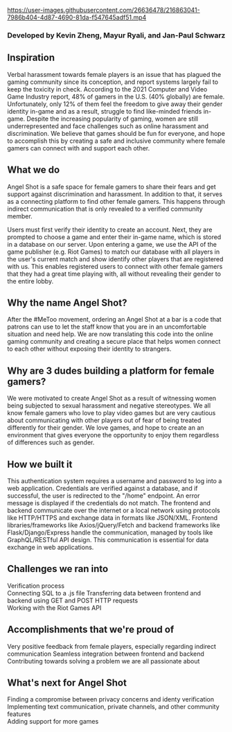 https://user-images.githubusercontent.com/26636478/216863041-7986b404-4d87-4690-81da-f547645adf51.mp4

### Developed by Kevin Zheng, Mayur Ryali, and Jan-Paul Schwarz

## Inspiration
Verbal harassment towards female players is an issue that has plagued the gaming community since its conception, and report systems largely fail to keep the toxicity in check. According to the 2021 Computer and Video Game Industry report, 48% of gamers in the U.S. (40% globally) are female. Unfortunately, only 12% of them feel the freedom to give away their gender identity in-game and as a result, struggle to find like-minded friends in-game. Despite the increasing popularity of gaming, women are still underrepresented and face challenges such as online harassment and discrimination. We believe that games should be fun for everyone, and hope to accomplish this by creating a safe and inclusive community where female gamers can connect with and support each other.

## What we do
Angel Shot is a safe space for female gamers to share their fears and get support against discrimination and harassment. In addition to that, it serves as a connecting platform to find other female gamers. This happens through indirect communication that is only revealed to a verified community member.  

Users must first verify their identity to create an account. Next, they are prompted to choose a game and enter their in-game name, which is stored in a database on our server. Upon entering a game, we use the API of the game publisher (e.g. Riot Games) to match our database with all players in the user's current match and show identify other players that are registered with us. This enables registered users to connect with other female gamers that they had a great time playing with, all without revealing their gender to the entire lobby.

## Why the name Angel Shot?
After the #MeToo movement, ordering an Angel Shot at a bar is a code that patrons can use to let the staff know that you are in an uncomfortable situation and need help. We are now translating this code into the online gaming community and creating a secure place that helps women connect to each other without exposing their identity to strangers.

## Why are 3 dudes building a platform for female gamers?
We were motivated to create Angel Shot as a result of witnessing women being subjected to sexual harassment and negative stereotypes. We all know female gamers who love to play video games but are very cautious about communicating with other players out of fear of being treated differently for their gender. We love games, and hope to create an an environment that gives everyone the opportunity to enjoy them regardless of differences such as gender. 

## How we built it
This authentication system requires a username and password to log into a web application. Credentials are verified against a database, and if successful, the user is redirected to the "/home" endpoint. An error message is displayed if the credentials do not match. The frontend and backend communicate over the internet or a local network using protocols like HTTP/HTTPS and exchange data in formats like JSON/XML. Frontend libraries/frameworks like Axios/jQuery/Fetch and backend frameworks like Flask/Django/Express handle the communication, managed by tools like GraphQL/RESTful API design. This communication is essential for data exchange in web applications.

## Challenges we ran into
Verification process  
Connecting SQL to a .js file
Transferring data between frontend and backend using GET and POST HTTP requests  
Working with the Riot Games API  

## Accomplishments that we're proud of
Very positive feedback from female players, especially regarding indirect communication
Seamless integration between frontend and backend
Contributing towards solving a problem we are all passionate about

## What's next for Angel Shot
Finding a compromise between privacy concerns and identy verification  
Implementing text communication, private channels, and other community features  
Adding support for more games

